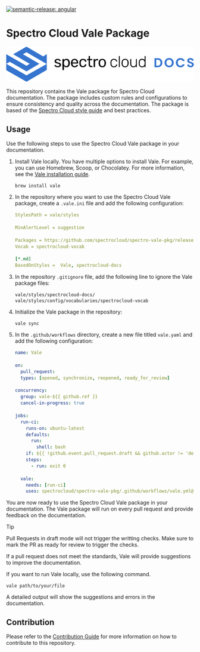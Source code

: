 <!-- vale off -->

[![semantic-release: angular](https://img.shields.io/badge/semantic--release-angular-e10079?logo=semantic-release)](https://github.com/semantic-release/semantic-release)

# Spectro Cloud Vale Package

![Spectro Cloud logo with docs inline](/static/images/spectrocloud-logo-light.svg)

This repository contains the Vale package for Spectro Cloud documentation. The package includes custom rules and configurations to ensure consistency and quality across the documentation. The package is based of the [Spectro Cloud style guide](https://spectrocloud.atlassian.net/wiki/spaces/DE/pages/1765933057/Spectro+Cloud+Internal+Style+Guide) and best practices.

## Usage

Use the following steps to use the Spectro Cloud Vale package in your documentation.

1. Install Vale locally. You have multiple options to install Vale. For example, you can use Homebrew, Scoop, or Chocolatey. For more information, see the [Vale installation guide](https://vale.sh/docs/vale-cli/installation/).

   ```shell
   brew install vale
   ```

2. In the repository where you want to use the Spectro Cloud Vale package, create a `.vale.ini` file and add the following configuration:

   ```yaml
   StylesPath = vale/styles

   MinAlertLevel = suggestion

   Packages = https://github.com/spectrocloud/spectro-vale-pkg/releases/latest/download/spectrocloud-docs.zip
   Vocab = spectrocloud-vocab

   [*.md]
   BasedOnStyles =  Vale, spectrocloud-docs
   ```

3. In the repository `.gitignore` file, add the following line to ignore the Vale package files:

   ```shell
   vale/styles/spectrocloud-docs/
   vale/styles/config/vocabularies/spectrocloud-vocab
   ```

4. Initialize the Vale package in the repository:

   ```shell
   vale sync
   ```

5. In the `.github/workflows` directory, create a new file titled `vale.yaml` and add the following configuration:

   ```yaml
   name: Vale

   on:
     pull_request:
     types: [opened, synchronize, reopened, ready_for_review]

   concurrency:
     group: vale-${{ github.ref }}
     cancel-in-progress: true

   jobs:
     run-ci:
       runs-on: ubuntu-latest
       defaults:
         run:
           shell: bash
       if: ${{ !github.event.pull_request.draft && github.actor != 'dependabot[bot]' && github.actor != 'dependabot-preview[bot]' }}
       steps:
         - run: exit 0

     vale:
       needs: [run-ci]
       uses: spectrocloud/spectro-vale-pkg/.github/workflows/vale.yml@main
   ```

You are now ready to use the Spectro Cloud Vale package in your documentation. The Vale package will run on every pull request and provide feedback on the documentation.

> [!TIP]
> Pull Requests in draft mode will not trigger the writting checks. Make sure to mark the PR as ready for review to trigger the checks.

If a pull request does not meet the standards, Vale will provide suggestions to improve the documentation.

If you want to run Vale locally, use the following command.

```shell
vale path/to/your/file
```

A detailed output will show the suggestions and errors in the documentation.

## Contribution

Please refer to the [Contribution Guide](docs/CONTRIBUTION.md) for more information on how to contribute to this repository.
